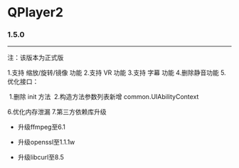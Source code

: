 # QPlayer2



### 1.5.0

------

注：该版本为正式版

1.支持 缩放/旋转/镜像 功能
2.支持 VR 功能
3.支持 字幕 功能
4.删除静音功能
5.优化接口：

​    1.删除 init 方法
​    2.构造方法参数列表新增 common.UIAbilityContext

6.优化内存泄漏
7.第三方依赖库升级

- 升级ffmpeg至6.1

- 升级openssl至1.1.1w
- 升级libcurl至8.5

